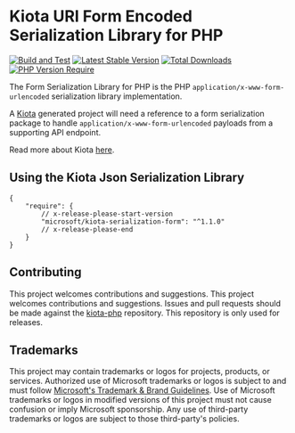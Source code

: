 # Kiota URI Form Encoded Serialization Library for PHP

[![Build and Test](https://github.com/microsoft/kiota-serialization-form-php/actions/workflows/pr-validation.yml/badge.svg?branch=main)](https://github.com/microsoft/kiota-serialization-form-php/actions/workflows/pr-validation.yml)
[![Latest Stable Version](http://poser.pugx.org/microsoft/kiota-serialization-form/v)](https://packagist.org/packages/microsoft/kiota-serialization-form)
[![Total Downloads](http://poser.pugx.org/microsoft/kiota-serialization-form/downloads)](https://packagist.org/packages/microsoft/kiota-serialization-form)
[![PHP Version Require](http://poser.pugx.org/microsoft/kiota-serialization-form/require/php)](https://packagist.org/packages/microsoft/kiota-serialization-form)

The Form Serialization Library for PHP is the PHP `application/x-www-form-urlencoded` serialization library implementation.

A [Kiota](https://github.com/microsoft/kiota) generated project will need a reference to a form serialization package to handle `application/x-www-form-urlencoded` payloads from a supporting API endpoint.

Read more about Kiota [here](https://github.com/microsoft/kiota/blob/main/README.md).

## Using the Kiota Json Serialization Library

```
{
    "require": {
        // x-release-please-start-version
        "microsoft/kiota-serialization-form": "^1.1.0"
        // x-release-please-end
    }
}
```

## Contributing

This project welcomes contributions and suggestions. This project welcomes contributions and suggestions. Issues and pull requests should be made against the [kiota-php](https://github.com/microsoft/kiota-php/) repository.
This repository is only used for releases.

## Trademarks

This project may contain trademarks or logos for projects, products, or services. Authorized use of Microsoft
trademarks or logos is subject to and must follow
[Microsoft's Trademark & Brand Guidelines](https://www.microsoft.com/en-us/legal/intellectualproperty/trademarks/usage/general).
Use of Microsoft trademarks or logos in modified versions of this project must not cause confusion or imply Microsoft sponsorship.
Any use of third-party trademarks or logos are subject to those third-party's policies.
